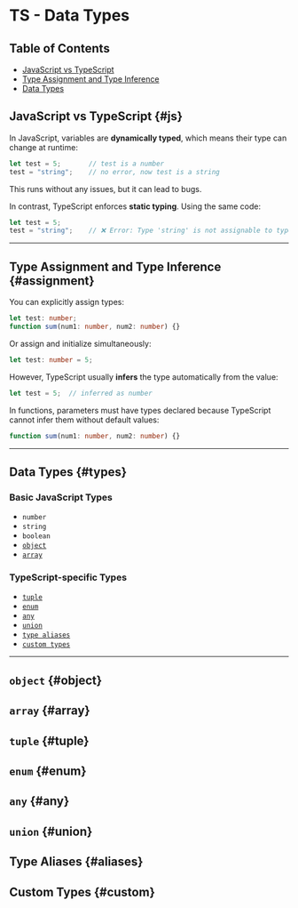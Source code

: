 # TS - Data Types

## Table of Contents

- [JavaScript vs TypeScript](#js)
- [Type Assignment and Type Inference](#assignment)
- [Data Types](#types)

## JavaScript vs TypeScript {#js}

In JavaScript, variables are **dynamically typed**, which means their type can change at runtime:

```js
let test = 5;       // test is a number
test = "string";    // no error, now test is a string
```

This runs without any issues, but it can lead to bugs.

In contrast, TypeScript enforces **static typing**. Using the same code:

```ts
let test = 5;
test = "string";    // ❌ Error: Type 'string' is not assignable to type 'number'.
```

---

## Type Assignment and Type Inference {#assignment}

You can explicitly assign types:

```ts
let test: number;
function sum(num1: number, num2: number) {}
```

Or assign and initialize simultaneously:

```ts
let test: number = 5;
```

However, TypeScript usually **infers** the type automatically from the value:

```ts
let test = 5;  // inferred as number
```

In functions, parameters must have types declared because TypeScript cannot infer them without default values:

```ts
function sum(num1: number, num2: number) {}
```

---

## Data Types {#types}

### Basic JavaScript Types

- `number`
- `string`
- `boolean`
- [`object`](#object)
- [`array`](#array)

### TypeScript-specific Types

- [`tuple`](#tuple)
- [`enum`](#enum)
- [`any`](#any)
- [`union`](#union)
- [`type aliases`](#aliases)
- [`custom types`](#custom)

---

## `object` {#object}

## `array` {#array}

## `tuple` {#tuple}

## `enum` {#enum}

## `any` {#any}

## `union` {#union}

## Type Aliases {#aliases}

## Custom Types {#custom}
